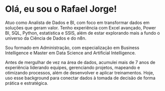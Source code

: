 # Olá, eu sou o Rafael Jorge!

Atuo como Analista de Dados e BI, com foco em transformar dados em soluções que geram valor. Tenho experiência com Excel avançado, Power BI, SQL, Python, estatística e SSIS, além de estar explorando mais a fundo o universo da Ciência de Dados e do n8n.

Sou formado em Administração, com especialização em Business Intelligence e Master em Data Science and Artificial Intelligence.

Antes de mergulhar de vez na área de dados, acumulei mais de 7 anos de experiência liderando equipes, gerenciando projetos, mapeando e otimizando processos, além de desenvolver e aplicar treinamentos. Hoje, uso esse background para conectar dados à tomada de decisão de forma prática e estratégica.
